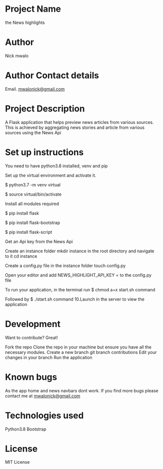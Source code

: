 # Project Name
the News highlights

# Author
Nick mwalo

# Author Contact details
Email. mwalonick@gmail.com

# Project Description
A Flask application that helps preview news articles from various sources. This is achieved by aggregating news stories and article from various sources using the News Api

# Set up instructions
You need to have python3.8 installed, venv and pip

Set up the virtual environment and activate it.

$ python3.7 -m venv virtual

$ source virtual/bin/activate

Install all modules required

$ pip install flask

$ pip install flask-bootstrap

$ pip install flask-script

Get an Api key from the News Api

Create an instance folder mkdir instance in the root directory and navigate to it cd instance

Create a config.py file in the instance folder touch config.py

Open your editor and add NEWS_HIGHLIGHT_API_KEY = to the config.py file

To run your application, in the terminal run $ chmod a+x start.sh command

Followed by $ ./start.sh command 10.Launch in the server to view the application

# Development
Want to contribute? Great!

Fork the repo Clone the repo in your machine but ensure you have all the necessary modules. Create a new branch git branch contributions Edit your changes in your branch Run the application

# Known bugs
As the app home and news navbars dont work. If you find more bugs please contact me at mwalonick@gmail.com

# Technologies used
Python3.8 Bootstrap

# License
MIT License
